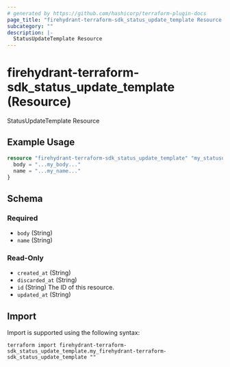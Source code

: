 ```yaml
---
# generated by https://github.com/hashicorp/terraform-plugin-docs
page_title: "firehydrant-terraform-sdk_status_update_template Resource - terraform-provider-firehydrant-terraform-sdk"
subcategory: ""
description: |-
  StatusUpdateTemplate Resource
---
```


# firehydrant-terraform-sdk_status_update_template (Resource)

StatusUpdateTemplate Resource

## Example Usage

```terraform
resource "firehydrant-terraform-sdk_status_update_template" "my_statusupdatetemplate" {
  body = "...my_body..."
  name = "...my_name..."
}
```

<!-- schema generated by tfplugindocs -->
## Schema

### Required

- `body` (String)
- `name` (String)

### Read-Only

- `created_at` (String)
- `discarded_at` (String)
- `id` (String) The ID of this resource.
- `updated_at` (String)

## Import

Import is supported using the following syntax:

```shell
terraform import firehydrant-terraform-sdk_status_update_template.my_firehydrant-terraform-sdk_status_update_template ""
```

